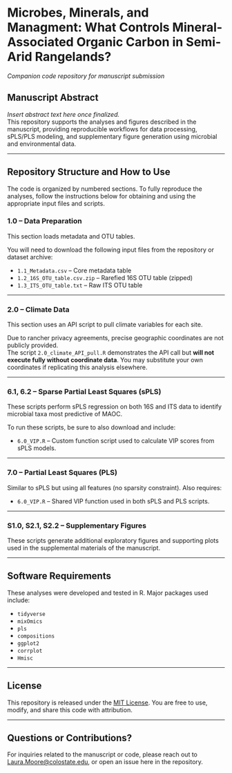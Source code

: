 # Microbes, Minerals, and Managment: What Controls Mineral-Associated Organic Carbon in Semi-Arid Rangelands?
*Companion code repository for manuscript submission*

## Manuscript Abstract  
*Insert abstract text here once finalized.*  
This repository supports the analyses and figures described in the manuscript, providing reproducible workflows for data processing, sPLS/PLS modeling, and supplementary figure generation using microbial and environmental data.

---

## Repository Structure and How to Use 

The code is organized by numbered sections. To fully reproduce the analyses, follow the instructions below for obtaining and using the appropriate input files and scripts.

### 1.0 – Data Preparation  
This section loads metadata and OTU tables.

You will need to download the following input files from the repository or dataset archive:
- `1.1_Metadata.csv` – Core metadata table  
- `1.2_16S_OTU_table.csv.zip` – Rarefied 16S OTU table (zipped)
- `1.3_ITS_OTU_table.txt` – Raw ITS OTU table  

---

### 2.0 – Climate Data  
This section uses an API script to pull climate variables for each site.

Due to rancher privacy agreements, precise geographic coordinates are not publicly provided.  
The script `2.0_climate_API_pull.R` demonstrates the API call but **will not execute fully without coordinate data**. You may substitute your own coordinates if replicating this analysis elsewhere.

---

### 6.1, 6.2 – Sparse Partial Least Squares (sPLS)  
These scripts perform sPLS regression on both 16S and ITS data to identify microbial taxa most predictive of MAOC.

To run these scripts, be sure to also download and include:
- `6.0_VIP.R` – Custom function script used to calculate VIP scores from sPLS models.

---

### 7.0 – Partial Least Squares (PLS)  
Similar to sPLS but using all features (no sparsity constraint). Also requires:
- `6.0_VIP.R` – Shared VIP function used in both sPLS and PLS scripts.

---

### S1.0, S2.1, S2.2 – Supplementary Figures  
These scripts generate additional exploratory figures and supporting plots used in the supplemental materials of the manuscript.

---

## Software Requirements  
These analyses were developed and tested in R. Major packages used include:
- `tidyverse`
- `mixOmics`
- `pls` 
- `compositions`
- `ggplot2`
- `corrplot`
- `Hmisc`


---

## License  
This repository is released under the [MIT License](LICENSE). You are free to use, modify, and share this code with attribution.

---

## Questions or Contributions?  
For inquiries related to the manuscript or code, please reach out to Laura.Moore@colostate.edu, or open an issue here in the repository.

